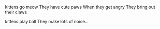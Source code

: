 kittens go meow
They have cute paws
When they get angry
They bring out their claws

kittens play ball
They make lots of noise...


